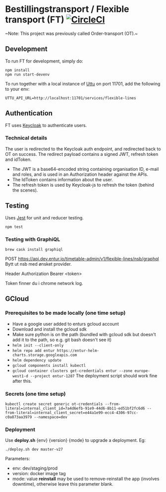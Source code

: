 # Bestillingstransport / Flexible transport (FT) [![CircleCI](https://circleci.com/gh/entur/flexible-transport.svg?style=svg)](https://circleci.com/gh/entur/flexible-transport)

~Note: This project was previously called Order-transport (OT).~

## Development

To run FT for development, simply do:

```
npm install
npm run start-devenv
```

To run together with a local instance of [Uttu](https://github.com/entur/uttu) on port 11701, add the following to your env:

```
UTTU_API_URL=http://localhost:11701/services/flexible-lines
```

## Authentication

FT uses [Keycloak](http://www.keycloak.org/) to authenticate users.

### Technical details

The user is redirected to the Keycloak auth endpoint, and redirected back to OT on success.
The redirect payload contains a signed JWT, refresh token and idToken.

- The JWT is a base64-encoded string containing organisation ID, e-mail and roles, and is used in an Authorization header against the APIs.
- The IdToken contains information about the user.
- The refresh token is used by Keycloak-js to refresh the token (behind the scenes).


## Testing

Uses [Jest](https://facebook.github.io/jest) for unit and reducer testing.

```
npm test
```

### Testing with GraphiQL
```
brew cask install graphiql
```

POST https://api.dev.entur.io/timetable-admin/v1/flexible-lines/nsb/graphql
Bytt ut nsb med ønsket provider.

Header Authorization Bearer \<token>

Token finner du i chrome network log.

## GCloud

### Prerequisites to be made locally (one time setup)
* Have a google user added to enturs gcloud account
* Download and install the gcloud sdk
* Make sure python is on the path (bundled with gcloud sdk but doesn't add it to the path, so e.g. git bash doesn't see it)
* ```helm init --client-only```
* ```helm repo add entur https://entur-helm-charts.storage.googleapis.com```
* ```helm dependency update```
* ```gcloud components install kubectl```
* ```gcloud container clusters get-credentials entur --zone europe-west1-d --project entur-1287```
The deployment script should work fine after this.

### Secrets (one time setup)
```
kubectl create secret generic ot-credentials --from-literal=internal_client_id=7a4d6efb-91e9-44d6-8b11-ed51bf2fc6d6 --from-literal=internal_client_secret=e44a1e99-ecc4-4306-97cc-c0a873aa3979 --namespace=dev
```

### Deployment
Use **deploy.sh** {env} {version} {mode} to upgrade a deployment. Eg:
```
./deploy.sh dev master-v27
```
Parameters:
* env: dev/staging/prod
* version: docker image tag
* mode: value **reinstall** may be used to remove-reinstall the app (involves downtime), otherwise leave this parameter blank.
